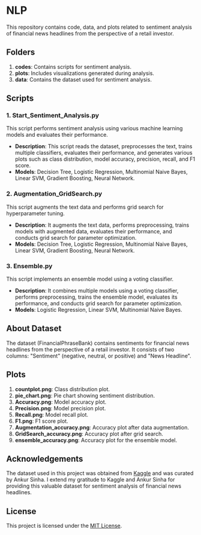 # NLP

This repository contains code, data, and plots related to sentiment analysis of financial news headlines from the perspective of a retail investor.

## Folders

1. **codes**: Contains scripts for sentiment analysis.
2. **plots**: Includes visualizations generated during analysis.
3. **data**: Contains the dataset used for sentiment analysis.

## Scripts

### 1. Start_Sentiment_Analysis.py

This script performs sentiment analysis using various machine learning models and evaluates their performance.

- **Description**: This script reads the dataset, preprocesses the text, trains multiple classifiers, evaluates their performance, and generates various plots such as class distribution, model accuracy, precision, recall, and F1 score.
- **Models**: Decision Tree, Logistic Regression, Multinomial Naive Bayes, Linear SVM, Gradient Boosting, Neural Network.

### 2. Augmentation_GridSearch.py

This script augments the text data and performs grid search for hyperparameter tuning.

- **Description**: It augments the text data, performs preprocessing, trains models with augmented data, evaluates their performance, and conducts grid search for parameter optimization.
- **Models**: Decision Tree, Logistic Regression, Multinomial Naive Bayes, Linear SVM, Gradient Boosting, Neural Network.

### 3. Ensemble.py

This script implements an ensemble model using a voting classifier.

- **Description**: It combines multiple models using a voting classifier, performs preprocessing, trains the ensemble model, evaluates its performance, and conducts grid search for parameter optimization.
- **Models**: Logistic Regression, Linear SVM, Multinomial Naive Bayes.

## About Dataset

The dataset (FinancialPhraseBank) contains sentiments for financial news headlines from the perspective of a retail investor. It consists of two columns: "Sentiment" (negative, neutral, or positive) and "News Headline".

## Plots

1. **countplot.png**: Class distribution plot.
2. **pie_chart.png**: Pie chart showing sentiment distribution.
3. **Accuracy.png**: Model accuracy plot.
4. **Precision.png**: Model precision plot.
5. **Recall.png**: Model recall plot.
6. **F1.png**: F1 score plot.
7. **Augmentation_accuracy.png**: Accuracy plot after data augmentation.
8. **GridSearch_accuracy.png**: Accuracy plot after grid search.
9. **ensemble_accuracy.png**: Accuracy plot for the ensemble model.

## Acknowledgements

The dataset used in this project was obtained from [Kaggle](https://www.kaggle.com/datasets/ankurzing/sentiment-analysis-for-financial-news) and was curated by Ankur Sinha. I extend my gratitude to Kaggle and Ankur Sinha for providing this valuable dataset for sentiment analysis of financial news headlines.

## License

This project is licensed under the [MIT License](LICENSE).

